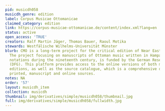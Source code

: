 ```yaml
---
pid: musicdh058
musicdh_genre: edition
label: Corpus Musicae Ottomanicae
claimed_category: edition
link: https://corpus-musicae-ottomanicae.de/content/index.xml?lang=en
status: active
open_access: 'TRUE'
creators: Ralf Martin Jäger, Thomas Bauer, Raoul Motika
stewards: Westfälische Wilhelms-Universität Münster
blurb: CMO is a long-term project for the critical edition of Near Eastern music manuscripts.
  The project focusing on manuscripts of Ottoman music written in Hampartsum and staff
  notations during the nineteenth century, is funded by the German Research Foundation
  (DFG). This platform provides access to the online versions of both music and text
  editions, as well as the source catalogue, which is a comprehensive database of
  printed, manuscript and online sources.
notes: NA
order: '57'
layout: musicdh_item
collection: musicdh
thumbnail: img/derivatives/simple/musicdh058/thumbnail.jpg
full: img/derivatives/simple/musicdh058/fullwidth.jpg
---
```

